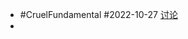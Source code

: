 - #CruelFundamental #2022-10-27 [讨论](https://github.com/CYZH1307/CruelFundamental/tree/main/homework/202210/27)
-